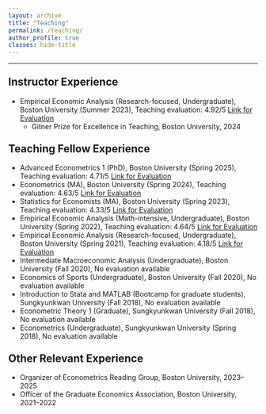 ```yaml
---
layout: archive
title: "Teaching"
permalink: /teaching/
author_profile: true
classes: hide-title
---
```


<style>
.hide-title .page__title { display: none; }
h2 { margin-top: 1.5rem; }
</style>

<section class="page__content" itemprop="text">
<hr>

<h2 id="instructor">Instructor Experience</h2>
<ul>
  <li>
    Empirical Economic Analysis (Research-focused, Undergraduate), Boston University (Summer 2023),
    Teaching evaluation: 4.92/5
    <a href="https://seoyunhong.github.io/assets/EC204_Summer23.pdf" target="_blank" rel="noopener">Link for Evaluation</a>
    <ul>
      <li>Gitner Prize for Excellence in Teaching, Boston University, 2024</li>
    </ul>
  </li>
</ul>

<h2 id="teaching-fellow">Teaching Fellow Experience</h2>
<ul>
  <li>Advanced Econometrics 1 (PhD), Boston University (Spring 2025),
    Teaching evaluation: 4.71/5
    <a href="https://seoyunhong.github.io/assets/EC708_Spring25.pdf" target="_blank" rel="noopener">Link for Evaluation</a>
  </li>
  <li>Econometrics (MA), Boston University (Spring 2024), Teaching evaluation: 4.63/5
    <a href="https://seoyunhong.github.io/assets/EC508_Spring24.pdf" target="_blank" rel="noopener">Link for Evaluation</a>
  </li>
  <li>Statistics for Economists (MA), Boston University (Spring 2023), Teaching evaluation: 4.33/5
    <a href="https://seoyunhong.github.io/assets/EC507_Spring23.pdf" target="_blank" rel="noopener">Link for Evaluation</a>
  </li>
  <li>Empirical Economic Analysis (Math-intensive, Undergraduate), Boston University (Spring 2022), Teaching evaluation: 4.64/5
    <a href="https://seoyunhong.github.io/assets/EC304_Spring22.pdf" target="_blank" rel="noopener">Link for Evaluation</a>
  </li>
  <li>Empirical Economic Analysis (Research-focused, Undergraduate), Boston University (Spring 2021), Teaching evaluation: 4.18/5
    <a href="https://seoyunhong.github.io/assets/EC204_Spring21.pdf" target="_blank" rel="noopener">Link for Evaluation</a>
  </li>
  <li>Intermediate Macroeconomic Analysis (Undergraduate), Boston University (Fall 2020), No evaluation available</li>
  <li>Economics of Sports (Undergraduate), Boston University (Fall 2020), No evaluation available</li>
  <li>Introduction to Stata and MATLAB (Bootcamp for graduate students), Sungkyunkwan University (Fall 2018), No evaluation available</li>
  <li>Econometric Theory 1 (Graduate), Sungkyunkwan University (Fall 2018), No evaluation available</li>
  <li>Econometrics (Undergraduate), Sungkyunkwan University (Spring 2018), No evaluation available</li>
</ul>

<h2 id="experience">Other Relevant Experience</h2>
<ul>
  <li>Organizer of Econometrics Reading Group, Boston University, 2023–2025</li>
  <li>Officer of the Graduate Economics Association, Boston University, 2021–2022</li>
</ul>
</section>
